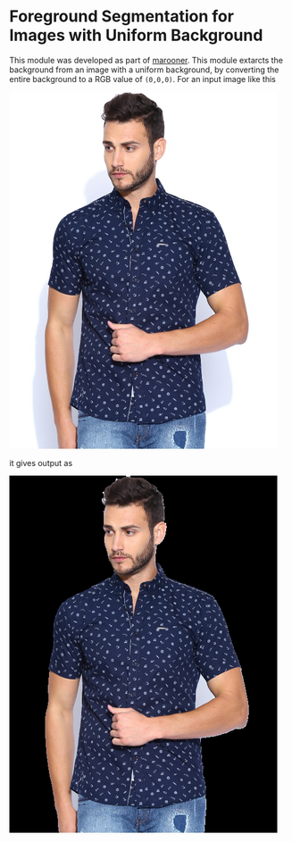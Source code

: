 # Foreground Segmentation for Images with Uniform Background

This module was developed as part of [marooner](https://github.com/amberm291/marooner-final). This module extarcts the background from an image with a uniform background, by converting the entire background to a RGB value of `(0,0,0)`. For an input image like this 

![clean input](images/input.jpg)

it gives output as

![result image](images/result.png)

